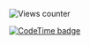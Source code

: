 ![Views counter](https://komarev.com/ghpvc/?username=qweme32&style=for-the-badge&color=green)  
  
[![CodeTime badge](https://img.shields.io/endpoint?style=for-the-badge&url=https%3A%2F%2Fapi.codetime.dev%2Fshield%3Fid%3D17140%26project%3D%26in%3D0)](https://codetime.dev)
